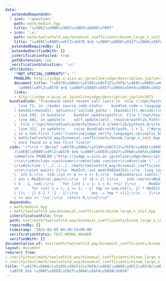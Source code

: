 ```yaml
---
data:
  _extendedDependsOn:
  - icon: ':question:'
    path: math/modint.hpp
    title: "\u30E2\u30B8\u30E5\u30E9\u8A08\u7B97"
  - icon: ':x:'
    path: math/twelvefold_way/binomial_coefficients/binom_large_n_init.hpp
    title: "\u4E8C\u9805\u4FC2\u6570 $n$ \u306F\u5DE8\u5927\u306A\u56FA\u5B9A\u5024"
  _extendedRequiredBy: []
  _extendedVerifiedWith: []
  _isVerificationFailed: true
  _pathExtension: cpp
  _verificationStatusIcon: ':x:'
  attributes:
    '*NOT_SPECIAL_COMMENTS*': ''
    PROBLEM: http://judge.u-aizu.ac.jp/onlinejudge/description.jsp?id=3071
    document_title: "\u6570\u5B66/\u5199\u50CF12\u76F8/\u4E8C\u9805\u4FC2\u6570/\u4E8C\
      \u9805\u4FC2\u6570 $n$ \u306F\u5DE8\u5927\u306A\u56FA\u5B9A\u5024"
    links:
    - http://judge.u-aizu.ac.jp/onlinejudge/description.jsp?id=3071
  bundledCode: "Traceback (most recent call last):\n  File \"/opt/hostedtoolcache/Python/3.9.1/x64/lib/python3.9/site-packages/onlinejudge_verify/documentation/build.py\"\
    , line 71, in _render_source_code_stat\n    bundled_code = language.bundle(stat.path,\
    \ basedir=basedir, options={'include_paths': [basedir]}).decode()\n  File \"/opt/hostedtoolcache/Python/3.9.1/x64/lib/python3.9/site-packages/onlinejudge_verify/languages/cplusplus.py\"\
    , line 193, in bundle\n    bundler.update(path)\n  File \"/opt/hostedtoolcache/Python/3.9.1/x64/lib/python3.9/site-packages/onlinejudge_verify/languages/cplusplus_bundle.py\"\
    , line 401, in update\n    self.update(self._resolve(pathlib.Path(included), included_from=path))\n\
    \  File \"/opt/hostedtoolcache/Python/3.9.1/x64/lib/python3.9/site-packages/onlinejudge_verify/languages/cplusplus_bundle.py\"\
    , line 312, in update\n    raise BundleErrorAt(path, i + 1, \"#pragma once found\
    \ in a non-first line\")\nonlinejudge_verify.languages.cplusplus_bundle.BundleErrorAt:\
    \ math/twelvefold_way/binomial_coefficients/binom_large_n_init.hpp: line 6: #pragma\
    \ once found in a non-first line\n"
  code: "/*\r\n * @brief \u6570\u5B66/\u5199\u50CF12\u76F8/\u4E8C\u9805\u4FC2\u6570\
    /\u4E8C\u9805\u4FC2\u6570 $n$ \u306F\u5DE8\u5927\u306A\u56FA\u5B9A\u5024\r\n */\r\
    \n#define PROBLEM \"http://judge.u-aizu.ac.jp/onlinejudge/description.jsp?id=3071\"\
    \r\n\r\n#include <iostream>\r\n#include <vector>\r\n#include \"../../../../math/modint.hpp\"\
    \r\n#include \"../../../../math/twelvefold_way/binomial_coefficients/binom_large_n_init.hpp\"\
    \r\n\r\nint main() {\r\n  ModInt::set_mod(998244353);\r\n  long long m, n;\r\n\
    \  int k;\r\n  std::cin >> m >> n >> k;\r\n  Combinatorics com(k);\r\n  ModInt\
    \ ans = ModInt(m).pow(n);\r\n  if (k > 1) {\r\n    std::vector<ModInt> c = binom_large_n_init(m,\
    \ k - 1, com);\r\n    for (int i = 1; i < k; ++i) {\r\n      ModInt tmp = 0;\r\
    \n      for (int j = i; j >= 1; --j) tmp += com.nCk(i, j) * ModInt(j).pow(n) *\
    \ ((i - j) & 1 ? -1 : 1);\r\n      ans -= tmp * c[i];\r\n    }\r\n  }\r\n  std::cout\
    \ << ans << '\\n';\r\n  return 0;\r\n}\r\n"
  dependsOn:
  - math/modint.hpp
  - math/twelvefold_way/binomial_coefficients/binom_large_n_init.hpp
  isVerificationFile: true
  path: test/math/twelvefold_way/binomial_coefficients/binom_large_n_init.test.cpp
  requiredBy: []
  timestamp: '2021-02-09 04:38:15+09:00'
  verificationStatus: TEST_WRONG_ANSWER
  verifiedWith: []
documentation_of: test/math/twelvefold_way/binomial_coefficients/binom_large_n_init.test.cpp
layout: document
redirect_from:
- /verify/test/math/twelvefold_way/binomial_coefficients/binom_large_n_init.test.cpp
- /verify/test/math/twelvefold_way/binomial_coefficients/binom_large_n_init.test.cpp.html
title: "\u6570\u5B66/\u5199\u50CF12\u76F8/\u4E8C\u9805\u4FC2\u6570/\u4E8C\u9805\u4FC2\
  \u6570 $n$ \u306F\u5DE8\u5927\u306A\u56FA\u5B9A\u5024"
---
```


